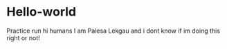 # Hello-world
Practice run
hi humans
I am Palesa Lekgau and i dont know if im doing this right or not!
